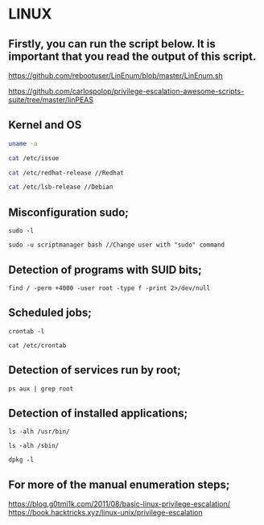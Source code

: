 # LINUX

  

## Firstly, you can run the script below. It is important that you read the output of this script.

https://github.com/rebootuser/LinEnum/blob/master/LinEnum.sh

https://github.com/carlospolop/privilege-escalation-awesome-scripts-suite/tree/master/linPEAS

  

## Kernel and OS
```bash
uname -a

cat /etc/issue

cat /etc/redhat-release //Redhat

cat /etc/lsb-release //Debian
```
  

## Misconfiguration sudo;
```
sudo -l

sudo -u scriptmanager bash //Change user with "sudo" command
```

## Detection of programs with SUID bits;
```
find / -perm +4000 -user root -type f -print 2>/dev/null
```
  

## Scheduled jobs;
```
crontab -l

cat /etc/crontab
```
## Detection of services run by root;
```
ps aux | grep root
```
## Detection of installed applications;
```
ls -alh /usr/bin/

ls -alh /sbin/

dpkg -l
```

## For more of the manual enumeration steps;

https://blog.g0tmi1k.com/2011/08/basic-linux-privilege-escalation/
https://book.hacktricks.xyz/linux-unix/privilege-escalation

  
  
